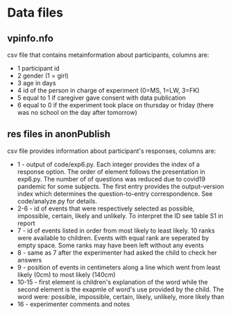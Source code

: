 # Data files
## vpinfo.nfo 
csv file that contains metainformation about participants, columns are: 
* 1 participant id
* 2 gender (1 = girl)
* 3 age in days
* 4 id of the person in charge of experiment (0=MS, 1=LW, 3=FK)
* 5 equal to 1 if caregiver gave consent with data publication
* 6 equal to 0 if the experiment took place on thursday or friday (there was no school on the day after tomorrow)
## res files in anonPublish
csv file provides information about participant's responses, columns are:
* 1 - output of code/exp6.py. Each integer provides the index of a response option. The order of element follows the presentation in exp6.py. The number of of questions was reduced due to covid19 pandemic for some subjects. The first entry provides the output-version index which determines the question-to-entry correspondence. See code/analyze.py for details.
* 2-6 - id of events that were respectively selected as possible, impossible, certain, likely and unlikely. To interpret the ID see table S1 in report
* 7 - id of events listed in order from most likely to least likely. 10 ranks were available to children. Events with equal rank are seperated by empty space. Some ranks may have been left without any events
* 8 - same as 7 after the experimenter had asked the child to check her answers
* 9 - position of events in centimeters along a line which went from least likely (0cm) to most likely (140cm)
* 10-15 - first element is children's explanation of the word while the second element is the exapmle of word's use provided by the child. The word were: possible, impossible, certain, likely, unlikely, more likely than
* 16 - experimenter comments and notes
